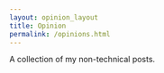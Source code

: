 ```yaml
---
layout: opinion_layout
title: Opinion
permalink: /opinions.html
---
```


A collection of my non-technical posts.
